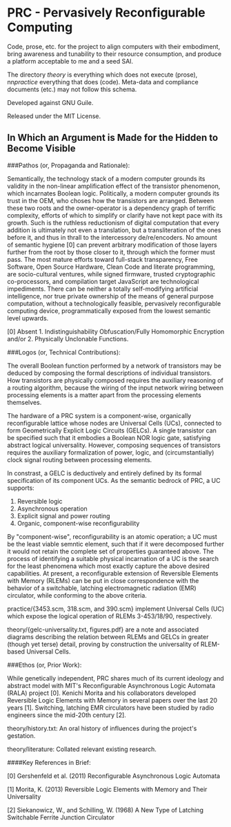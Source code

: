 # PRC - Pervasively Reconfigurable Computing

Code, prose, etc. for the project to align computers with their
embodiment, bring awareness and tunability to their resource
consumption, and produce a platform acceptable to me and a seed SAI.

The directory *theory* is everything which does not execute (prose),
nn*practice* everything that does (code). Meta-data and compliance
documents (etc.) may not follow this schema.

Developed against GNU Guile.

Released under the MIT License.

## In Which an Argument is Made for the Hidden to Become Visible

###Pathos (or, Propaganda and Rationale):

Semantically, the technology stack of a modern computer grounds its
validity in the non-linear amplification effect of the transistor
phenomenon, which incarnates Boolean logic. Politically, a modern
computer grounds its trust in the OEM, who choses how the transistors
are arranged. Between these two roots and the owner-operator is a
dependency graph of terrific complexity, efforts of which to simplify
or clarify have not kept pace with its growth. Such is the ruthless
reductionism of digital computation that every addition is ultimately
not even a translation, but a transliteration of the ones before it,
and thus in thrall to the intercessory de/re/encoders. No amount of
semantic hygiene [0] can prevent arbitrary modification of those
layers further from the root by those closer to it, through which the
former must pass. The most mature efforts toward full-stack
transparency, Free Software, Open Source Hardware, Clean Code and
literate programming, are socio-cultural ventures, while signed
firmware, trusted cryptographic co-processors, and compilation target
JavaScript are technological impediments. There can be neither a
totally self-modifying artificial intelligence, nor true private
ownership of the means of general purpose computation, without a
technologically feasible, pervasively reconfigurable computing device,
programmatically exposed from the lowest semantic level upwards.

[0] Absent 1. Indistinguishability Obfuscation/Fully Homomorphic
Encryption and/or 2. Physically Unclonable Functions.

###Logos (or, Technical Contributions):

The overall Boolean function performed by a network of transistors may
be deduced by composing the formal descriptions of individual
transistors. How transistors are physically composed requires the
auxiliary reasoning of a routing algorithm, because the wiring of the
input network wiring between processing elements is a matter apart
from the processing elements themselves.

The hardware of a PRC system is a component-wise, organically
reconfigurable lattice whose nodes are Universal Cells (UCs),
connected to form Geometrically Explicit Logic Circuits (GELCs). A
single transistor can be specified such that it embodies a Boolean NOR
logic gate, satisfying abstract logical universality. However,
composing sequences of transistors requires the auxiliary
formalization of power, logic, and (circumstantially) clock signal
routing between processing elements.

In constrast, a GELC is deductively and entirely defined by its
formal specification of its component UCs. As the semantic bedrock of PRC, a UC supports:

1. Reversible logic
2. Asynchronous operation
3. Explicit signal and power routing
4. Organic, component-wise reconfigurability

By "component-wise", reconfigurability is an atomic operation; a UC
must be the least viable semntic element, such that if it were
decomposed further it would not retain the complete set of properties
guaranteed above. The process of identifying a suitable physical
incarnation of a UC is the search for the least phenomena which most
exactly capture the above desired capabilities. At present, a
reconfigurable extension of Reversible Elements with Memory (RLEMs)
can be put in close correspondence with the behavior of a switchable,
latching electromagnetic radiation (EMR) circulator, while conforming
to the above criteria.

practice/{3453.scm, 318.scm, and 390.scm} implement Universal Cells
(UC) which expose the logical operation of RLEMs 3-453/18/90,
respectively.

theory/{gelc-universality.txt, figures.pdf} are a note and associated
diagrams describing the relation between RLEMs and GELCs in greater
(though yet terse) detail, proving by construction the universality of
RLEM-based Universal Cells.

###Ethos (or, Prior Work):

While genetically independent, PRC shares much of its current ideology
and abstract model with MIT's Reconfigurable Asynchronous Logic
Automata (RALA) project [0]. Kenichi Morita and his collaborators
developed Reversible Logic Elements with Memory in several papers over
the last 20 years [1]. Switching, latching EMR circulators have been
studied by radio engineers since the mid-20th century [2].

theory/history.txt: An oral history of influences during the project's
gestation.

theory/literature: Collated relevant existing research.

####Key References in Brief:

[0] Gershenfeld et al. (2011) Reconfigurable Asynchronous Logic
    Automata

[1] Morita, K. (2013)  Reversible Logic Elements with Memory and Their
    Universality

[2] Siekanowicz, W., and Schilling, W. (1968) A New Type of Latching
    Switchable Ferrite Junction Circulator

